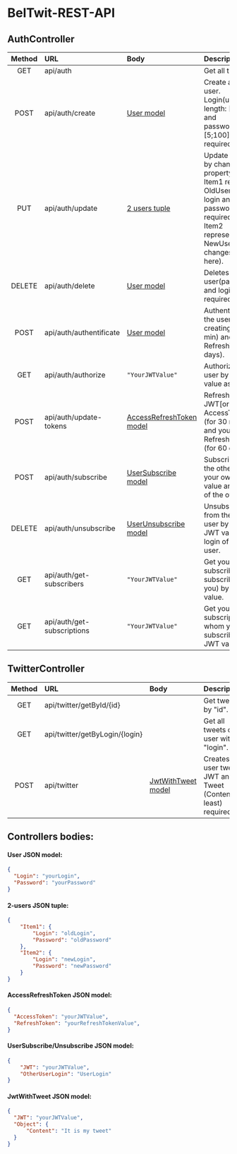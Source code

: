 # BelTwit-REST-API



## AuthController
| Method    | URL                                           | Body       | Description                                                 |
| :-------: | :-------------------------------------------- | :--------- | :-----------------------------------------------------------|
| GET    | api/auth     || Get all the users.
| POST   | api/auth/create        |[User model](#user-json-model)| Create a single user. Login(unique, length: [2;20]) and password(length: [5;100]) are required.
| PUT    | api/auth/update        |[2 users tuple](#2-users-json-tuple)| Update the user by changing property values. Item1 represents OldUser(old login and password are required), and Item2 representes NewUser(all changes are here).
| DELETE | api/auth/delete        |[User model](#user-json-model)| Deletes the user(password and login are required).
| POST   | api/auth/authentificate|[User model](#user-json-model)| Authentificate the user by creating JWT(30 min) and RefreshToken(60 days).
| GET    | api/auth/authorize     |`"YourJWTValue"`| Authorize the user by JWT value as a string.
| POST   | api/auth/update-tokens|[AccessRefreshToken model](#accessrefreshtoken-json-model)| Refresh your JWT[or AccessToken] (for 30 minutes) and your RefreshToken (for 60 days). 
| POST   | api/auth/subscribe     |[UserSubscribe model](#usersubscribe/unsubscribe-json-model)| Subscribes on the other user by your own JWT value and login of the other user.
| DELETE | api/auth/unsubscribe   |[UserUnsubscribe model](#usersubscribe/unsubscribe-json-model)| Unsubscribes from the other user by your own JWT value and login of the other user.
| GET | api/auth/get-subscribers  |`"YourJWTValue"`| Get your subscribers(who subscribed on you) by JWT value.
| GET | api/auth/get-subscriptions|`"YourJWTValue"`| Get your subscriptions(on whom you subscribed) by JWT value.



## TwitterController
| Method    | URL                                           | Body       | Description                                                 |
| :-------: | :-------------------------------------------- | :--------- | :-----------------------------------------------------------|
| GET    | api/twitter/getById/{id}      || Get tweet by "id".
| GET    | api/twitter/getByLogin/{login}|| Get all tweets of user with "login".
| POST   | api/twitter                   |[JwtWithTweet model](#jwtwithtweet-json-model)| Creates a user tweet. JWT and Tweet (Content at least) required.



## Controllers bodies:

#### User JSON model:
```json
{
  "Login": "yourLogin",
  "Password": "yourPassword"
}
```
#### 2-users JSON tuple:
```json
{
	"Item1": {
		"Login": "oldLogin",
		"Password": "oldPassword"
	},
	"Item2": {
		"Login": "newLogin",
		"Password": "newPassword"
	}
}
```
#### AccessRefreshToken JSON model:
```json
{
  "AccessToken": "yourJWTValue",
  "RefreshToken": "yourRefreshTokenValue",
}
```
#### UserSubscribe/Unsubscribe JSON model:
```json
{
	"JWT": "yourJWTValue",
	"OtherUserLogin": "UserLogin"
}
```
#### JwtWithTweet JSON model:
```json
{
  "JWT": "yourJWTValue",
  "Object": {
	  "Content": "It is my tweet"
  }
}
```